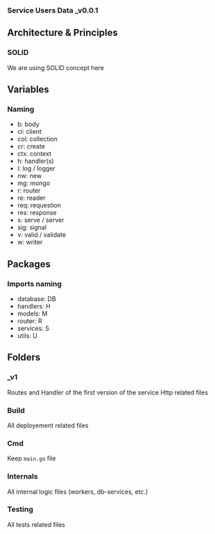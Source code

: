 ### Service Users Data _v0.0.1

## Architecture & Principles
### SOLID
We are using SOLID concept here

## Variables
### Naming
  - b: body
  - cl: client
  - col: collection
  - cr: create
  - ctx: context
  - h: handler(s)
  - l: log / logger
  - nw: new
  - mg: mongo
  - r: router
  - re: reader
  - req: requestion
  - res: response
  - s: serve / server
  - sig: signal
  - v: valid / validate
  - w: writer

## Packages
### Imports naming
  - database: DB
  - handlers: H
  - models: M
  - router: R
  - services: S
  - utils: U

## Folders
### _v1
Routes and Handler of the first version of the service
Http related files

### Build
All deployement related files

### Cmd
Keep `main.go` file

### Internals
All internal logic files (workers, db-services, etc.)

### Testing
All tests related files
